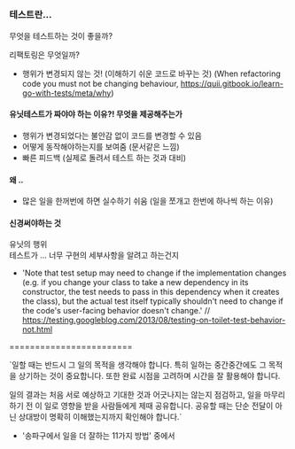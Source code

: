 ##

### 테스트란...
무엇을 테스트하는 것이 좋을까?  

리팩토링은 무엇일까?  
- 행위가 변경되지 않는 것! (이해하기 쉬운 코드로 바꾸는 것)
(When refactoring code you must not be changing behaviour, https://quii.gitbook.io/learn-go-with-tests/meta/why)  


#### 유닛테스트가 짜야야 하는 이유?! 무엇을 제공해주는가
- 행위가 변경되었다는 불안감 없이 코드를 변경할 수 있음
- 어떻게 동작해야하는지를 보여줌 (문서같은 느낌)
- 빠른 피드백 (실제로 돌려서 테스트 하는 것과 대비)

#### 왜 ..
- 많은 일을 한꺼번에 하면 실수하기 쉬움 (일을 쪼개고 한번에 하나씩 하는 이유)

#### 신경써야하는 것
유닛의 행위  
테스트가 ... 너무 구현의 세부사항을 알려고 하는건지 
- 'Note that test setup may need to change if the implementation changes (e.g. if you change your class to take a new dependency in its constructor, the test needs to pass in this dependency when it creates the class), but the actual test itself typically shouldn't need to change if the code's user-facing behavior doesn't change.' // https://testing.googleblog.com/2013/08/testing-on-toilet-test-behavior-not.html




========================




`일할 때는 반드시 그 일의 목적을 생각해야 합니다. 특히 일하는 중간중간에도 그 목적을 상기하는 것이 중요합니다. 또한 완료 시점을 고려하며 시간을 잘 활용해야 합니다.

일의 결과는 처음 서로 예상하고 기대한 것과 어긋나지는 않는지 점검하고, 일을 마무리하기 전 이 일로 영향을 받을 사람들에게 제때 공유합니다. 공유할 때는 단순 전달이 아닌 상대방이 명확히 이해했는지까지 확인해야 합니다.`
- '송파구에서 일을 더 잘하는 11가지 방법' 중에서

